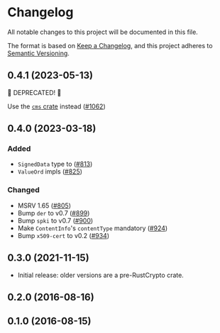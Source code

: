 # Changelog
All notable changes to this project will be documented in this file.

The format is based on [Keep a Changelog](https://keepachangelog.com/en/1.0.0/),
and this project adheres to [Semantic Versioning](https://semver.org/spec/v2.0.0.html).

## 0.4.1 (2023-05-13)

🚨 DEPRECATED! 🚨

Use the [`cms` crate](https://github.com/RustCrypto/formats/tree/master/cms) instead ([#1062])

[#1062]: https://github.com/RustCrypto/formats/pull/1062

## 0.4.0 (2023-03-18)
### Added
- `SignedData` type to ([#813])
- `ValueOrd` impls ([#825])

### Changed
- MSRV 1.65 ([#805])
- Bump `der` to v0.7 ([#899])
- Bump `spki` to v0.7 ([#900])
- Make `ContentInfo`'s `contentType` mandatory ([#924])
- Bump `x509-cert` to v0.2 ([#934])

[#805]: https://github.com/RustCrypto/formats/pull/805
[#813]: https://github.com/RustCrypto/formats/pull/813
[#825]: https://github.com/RustCrypto/formats/pull/825
[#899]: https://github.com/RustCrypto/formats/pull/899
[#900]: https://github.com/RustCrypto/formats/pull/900
[#924]: https://github.com/RustCrypto/formats/pull/924
[#934]: https://github.com/RustCrypto/formats/pull/934

## 0.3.0 (2021-11-15)
- Initial release: older versions are a pre-RustCrypto crate.

## 0.2.0 (2016-08-16)

## 0.1.0 (2016-08-15)
